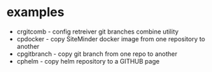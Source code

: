 # examples
* crgitcomb - config retreiver git branches combine utility
* cpdocker - copy SiteMinder docker image from one repository to another
* cpgitbranch - copy git branch from one repo to another
* cphelm - copy helm repository to a GITHUB page

